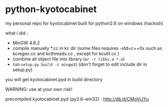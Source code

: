 python-kyotocabinet
===================

my personal repo for kyotocabinet built for python2.6 on windows (hackish)

what i did : 

- MinGW 4.6.2
- compile manually *.cc in kc dir (some files requires -std=c++0x such as kcregex.cc and kcthreads.cc , except for kcutil.cc )
- combine all object file into library (`ar -r libkc.a *.o`)
- run `setup.py build -c mingw32` (don't forget to edit include dir in setup.py)

you will get kyotocabinet.pyd in build directory

WARNING: use at your own risk!

precompiled kyotocabinet.pyd (py2.6-win32) : http://db.tt/CMoViJYu